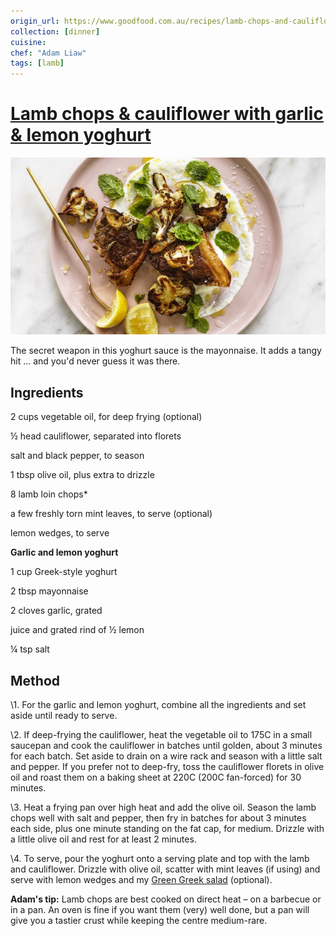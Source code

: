 ```yaml
---
origin_url: https://www.goodfood.com.au/recipes/lamb-chops-and-cauliflower-with-garlic-and-lemon-yoghurt-20200309-h1mecf
collection: [dinner]
cuisine:
chef: "Adam Liaw"
tags: [lamb]
---
```

# [Lamb chops & cauliflower with garlic & lemon yoghurt](https://www.goodfood.com.au/recipes/lamb-chops-and-cauliflower-with-garlic-and-lemon-yoghurt-20200309-h1mecf)

![img](../assets/lamb_cauliflower.jpg)

The secret weapon in this yoghurt sauce is the mayonnaise. It adds a tangy hit … and you'd never guess it was there.

## Ingredients

2 cups vegetable oil, for deep frying (optional)

½ head cauliflower, separated into florets

salt and black pepper, to season

1 tbsp olive oil, plus extra to drizzle

8 lamb loin chops*

a few freshly torn mint leaves, to serve (optional)

lemon wedges, to serve

**Garlic and lemon yoghurt**

1 cup Greek-style yoghurt

2 tbsp mayonnaise

2 cloves garlic, grated

juice and grated rind of ½ lemon

¼ tsp salt

## Method

\1. For the garlic and lemon yoghurt, combine all the ingredients and set aside until ready to serve.

\2. If deep-frying the cauliflower, heat the vegetable oil to 175C in a small saucepan and cook the cauliflower in batches until golden, about 3 minutes for each batch. Set aside to drain on a wire rack and season with a little salt and pepper. If you prefer not to deep-fry, toss the cauliflower florets in olive oil and roast them on a baking sheet at 220C (200C fan-forced) for 30 minutes.

\3. Heat a frying pan over high heat and add the olive oil. Season the lamb chops well with salt and pepper, then fry in batches for about 3 minutes each side, plus one minute standing on the fat cap, for medium. Drizzle with a little olive oil and rest for at least 2 minutes.

\4. To serve, pour the yoghurt onto a serving plate and top with the lamb and cauliflower. Drizzle with olive oil, scatter with mint leaves (if using) and serve with lemon wedges and my [Green Greek salad](https://www.goodfood.com.au/recipes/green-greek-salad-20200309-h1mecw) (optional).

**Adam's tip:** Lamb chops are best cooked on direct heat – on a barbecue or in a pan. An oven is fine if you want them (very) well done, but a pan will give you a tastier crust while keeping the centre medium-rare.